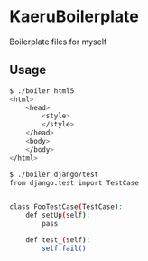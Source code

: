 # KaeruBoilerplate
Boilerplate files for myself

## Usage
```sh
$ ./boiler html5
<html>
    <head>
        <style>
        </style>
    </head>
    <body>
    </body>
</html>
```
```sh
$ ./boiler django/test
from django.test import TestCase


class FooTestCase(TestCase):
    def setUp(self):
        pass

    def test_(self):
        self.fail()
```
